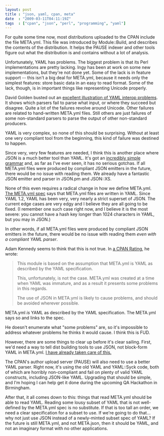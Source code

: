 ```yaml
---
layout: post
title : "json, yaml, cpan, meta"
date  : "2009-03-11T04:11:19Z"
tags  : ["cpan", "json", "perl", "programming", "yaml"]
---
```

For quite some time now, most distributions uploaded to the CPAN include the
file META.yml.  This file was introduced by Module::Build, and describes the
contents of the distribution.  It helps the PAUSE indexer and other tools
figure out what the distribution is and contains without a lot of analysis.

Unfortunately, YAML has problems.  The biggest problem is that its Perl
implementations are pretty lacking.  Ingy has been at work on some new
implementations, but they're not done yet.  Some of the lack is in feature
support -- this isn't a big deal for META.yml, because it needs only the
simplest features: store basic data in an easy to read format.  Some of the
lack, though, is in important things like representing Unicode properly.

David Golden busted out an [excellent illustration of YAML interop
problems](http://echo.dagolden.com/~xdg/meta-yaml-testing/).  It shows which
parsers fail to parse what input, or where they succeed but disagree.  Quite a
lot of the failures revolve around Unicode.  Other failures are related to
hand-written META.yml files.  Still others are just failures of some
non-standard parsers to parse the output of other non-standard producers.

YAML is very complex, so none of this should be surprising.  Without at least
one very compliant tool from the beginning, this kind of failure was destined
to happen.

Since very, very few features are needed, I think this is another place where
JSON is a much better tool than YAML.  It's got an [incredibly simple
grammar](http://json.org/) and, as far as I've ever seen, it has no serious
gotchas.  If all META.yml files were produced by compliant JSON emitters in the
future, there would be no issue with reading them.  We already have a fantastic
JSON emitter and parser in JSON.pm and JSON::XS.

None of this even requires a radical change in how we define META.yml.  [The
META.yml
spec](http://module-build.sourceforge.net/META-spec-current.html#format) says
that META.yml files are written in YAML.  Since YAML 1.2, YAML has been very,
very nearly a strict superset of JSON.  The current edge cases are very edgy
and I believe they are all going to be fixed.  (I remember one such case right
now, and I believe it is the most severe: you cannot have a hash key longer
than 1024 characters in YAML, but you may in JSON.)

In other words, if all META.yml files were produced by compliant JSON emitters
in the future, there would be no issue with reading them *even with a compliant
YAML parser*.

Adam Kennedy seems to think that this is not true.  In [a CPAN Rating](http://cpanratings.perl.org/dist/JSON-CPAN-Meta), he wrote:

> This module is based on the assumption that META.yml is YAML as described
> by the YAML specification.
> 
> This, unfortunately, is not the case. META.yml was created at a time
> when YAML was immature, and as a result it presents some problems in
> this regards.
> 
> The use of JSON in META.yml is likely to cause problems, and should
> be avoided wherever possible. 

META.yml *is* YAML as described by the YAML specification.  The META.yml says
so and links to the spec.

He doesn't enumerate what "some problems" are, so it's impossible to address
whatever problems he thinks it would cause.  I think this is FUD.

However, there are some things to clear up before it's clear sailing.  First,
we'd need a way to tell dist building tools to use JSON, not block-form YAML in
META.yml.  [I have already taken care of
this.](http://search.cpan.org/dist/JSON-CPAN-Meta/)

The CPAN's author upload server (PAUSE) will also need to use a better YAML
parser.  Right now, it's using the old YAML and YAML::Syck code, both of which
are horribly non-compliant and fail on plenty of valid YAML constructs,
including JSON-like YAML.  Upgrading that should be simple, and I'm hoping I
can help get it done during the upcoming QA Hackathon in Birmingham.

After that, it all comes down to this: things that read META.yml should be able
to read YAML.  Reading some lousy subset of YAML that is not well-defined by
the META.yml spec is no substitute.  If that is too tall an order, we need a
clear specification for a subset to use.  If we're going to do that... why not
just use JSON instead of a newly-minted subset spec of YAML?  If the future is
still META.yml, and not META.json, then it should be YAML, and not an imaginary
format with no other applications.

